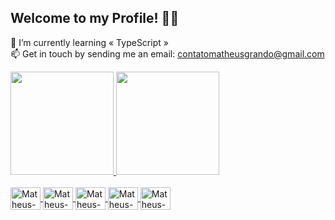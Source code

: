 ## Welcome to my Profile! ✌🏻

🌱 I’m currently learning « TypeScript » <br>
📫 Get in touch by sending me an email: contatomatheusgrando@gmail.com

<div>
  <a href="https://github.com/matheusgrando">
  <img height="165em" src="https://github-readme-stats.vercel.app/api?username=matheusgrando&show_icons=true&theme=dracula&title_color=ccccff&text_color=ed7267&icon_color=55e8ff&border_color=f5f8fd"/>
  <img height="165em" src="https://github-readme-stats.vercel.app/api/top-langs/?username=matheusgrando&langs_count=6&layout=compact&theme=dracula&title_color=ccccff&border_color=f5f8fd"/>
</div>

<div style="display: inline_block"><br>
  <img align="center" alt="Matheus-HTML5" height="36" width="48" src="https://cdn.jsdelivr.net/gh/devicons/devicon/icons/html5/html5-original.svg">
  <img align="center" alt="Matheus-CSS3" height="36" width="48" src="https://cdn.jsdelivr.net/gh/devicons/devicon/icons/css3/css3-original.svg">
  <img align="center" alt="Matheus-JavaScript" height="36" width="48" src="https://cdn.jsdelivr.net/gh/devicons/devicon/icons/javascript/javascript-original.svg">
  <img align="center" alt="Matheus-Python" height="36" width="48" src="https://cdn.jsdelivr.net/gh/devicons/devicon/icons/python/python-original.svg">
  <img align="center" alt="Matheus-Java" height="36" width="48" src="https://cdn.jsdelivr.net/gh/devicons/devicon/icons/java/java-original.svg">
</div>
